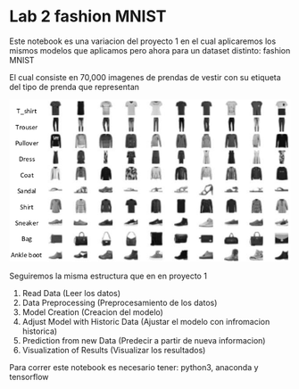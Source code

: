 # Lab 2 fashion MNIST

Este notebook es una variacion del proyecto 1 en el cual aplicaremos los mismos modelos que aplicamos pero ahora para un dataset distinto: fashion MNIST

El cual consiste en 70,000 imagenes de prendas de vestir con su etiqueta del tipo de prenda que representan

![Fashion MNIST](./Fashion_MNIST.png)

Seguiremos la misma estructura que en en proyecto 1

1. Read Data (Leer los datos)
2. Data Preprocessing (Preprocesamiento de los datos)
3. Model Creation (Creacion del modelo)
4. Adjust Model with Historic Data (Ajustar el modelo con infromacion historica)
5. Prediction from new Data (Predecir a partir de nueva informacion)
6. Visualization of Results (Visualizar los resultados)

Para correr este notebook es necesario tener: python3, anaconda y tensorflow
